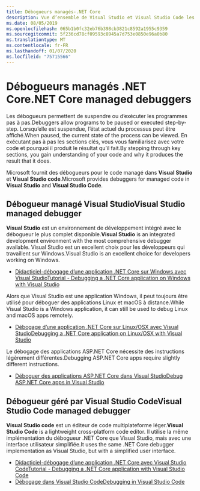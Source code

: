 ```yaml
---
title: Débogueurs managés-.NET Core
description: Vue d’ensemble de Visual Studio et Visual Studio Code les débogueurs managés.
ms.date: 08/05/2019
ms.openlocfilehash: 065b1b0fc32eb76b398cb3821c8592a1955c9359
ms.sourcegitcommit: 5f236cd78cf09593c8945a7d753e0850e96a0b80
ms.translationtype: MT
ms.contentlocale: fr-FR
ms.lasthandoff: 01/07/2020
ms.locfileid: "75715566"
---
```

# <a name="net-core-managed-debuggers"></a><span data-ttu-id="95e48-103">Débogueurs managés .NET Core</span><span class="sxs-lookup"><span data-stu-id="95e48-103">.NET Core managed debuggers</span></span>

<span data-ttu-id="95e48-104">Les débogueurs permettent de suspendre ou d’exécuter les programmes pas à pas.</span><span class="sxs-lookup"><span data-stu-id="95e48-104">Debuggers allow programs to be paused or executed step-by-step.</span></span> <span data-ttu-id="95e48-105">Lorsqu’elle est suspendue, l’état actuel du processus peut être affiché.</span><span class="sxs-lookup"><span data-stu-id="95e48-105">When paused, the current state of the process can be viewed.</span></span> <span data-ttu-id="95e48-106">En exécutant pas à pas les sections clés, vous vous familiarisez avec votre code et pourquoi il produit le résultat qu’il fait.</span><span class="sxs-lookup"><span data-stu-id="95e48-106">By stepping through key sections, you gain understanding of your code and why it produces the result that it does.</span></span>

<span data-ttu-id="95e48-107">Microsoft fournit des débogueurs pour le code managé dans **Visual Studio** et **Visual Studio code**.</span><span class="sxs-lookup"><span data-stu-id="95e48-107">Microsoft provides debuggers for managed code in **Visual Studio** and **Visual Studio Code**.</span></span>

## <a name="visual-studio-managed-debugger"></a><span data-ttu-id="95e48-108">Débogueur managé Visual Studio</span><span class="sxs-lookup"><span data-stu-id="95e48-108">Visual Studio managed debugger</span></span>

<span data-ttu-id="95e48-109">**Visual Studio** est un environnement de développement intégré avec le débogueur le plus complet disponible.</span><span class="sxs-lookup"><span data-stu-id="95e48-109">**Visual Studio** is an integrated development environment with the most comprehensive debugger available.</span></span> <span data-ttu-id="95e48-110">Visual Studio est un excellent choix pour les développeurs qui travaillent sur Windows.</span><span class="sxs-lookup"><span data-stu-id="95e48-110">Visual Studio is an excellent choice for developers working on Windows.</span></span>

- [<span data-ttu-id="95e48-111">Didacticiel-débogage d’une application .NET Core sur Windows avec Visual Studio</span><span class="sxs-lookup"><span data-stu-id="95e48-111">Tutorial - Debugging a .NET Core application on Windows with Visual Studio</span></span>](../tutorials/debugging-with-visual-studio.md)

<span data-ttu-id="95e48-112">Alors que Visual Studio est une application Windows, il peut toujours être utilisé pour déboguer des applications Linux et macOS à distance.</span><span class="sxs-lookup"><span data-stu-id="95e48-112">While Visual Studio is a Windows application, it can still be used to debug Linux and macOS apps remotely.</span></span>

- [<span data-ttu-id="95e48-113">Débogage d’une application .NET Core sur Linux/OSX avec Visual Studio</span><span class="sxs-lookup"><span data-stu-id="95e48-113">Debugging a .NET Core application on Linux/OSX with Visual Studio</span></span>](https://github.com/Microsoft/MIEngine/wiki/Offroad-Debugging-of-.NET-Core-on-Linux---OSX-from-Visual-Studio)

 <span data-ttu-id="95e48-114">Le débogage des applications ASP.NET Core nécessite des instructions légèrement différentes.</span><span class="sxs-lookup"><span data-stu-id="95e48-114">Debugging ASP.NET Core apps require slightly different instructions.</span></span>

- [<span data-ttu-id="95e48-115">Déboguer des applications ASP.NET Core dans Visual Studio</span><span class="sxs-lookup"><span data-stu-id="95e48-115">Debug ASP.NET Core apps in Visual Studio</span></span>](/visualstudio/debugger/how-to-enable-debugging-for-aspnet-applications#debug-aspnet-core-apps)

## <a name="visual-studio-code-managed-debugger"></a><span data-ttu-id="95e48-116">Débogueur géré par Visual Studio Code</span><span class="sxs-lookup"><span data-stu-id="95e48-116">Visual Studio Code managed debugger</span></span>

<span data-ttu-id="95e48-117">**Visual Studio code** est un éditeur de code multiplateforme léger.</span><span class="sxs-lookup"><span data-stu-id="95e48-117">**Visual Studio Code** is a lightweight cross-platform code editor.</span></span> <span data-ttu-id="95e48-118">Il utilise la même implémentation du débogueur .NET Core que Visual Studio, mais avec une interface utilisateur simplifiée.</span><span class="sxs-lookup"><span data-stu-id="95e48-118">It uses the same .NET Core debugger implementation as Visual Studio, but with a simplified user interface.</span></span>

- [<span data-ttu-id="95e48-119">Didacticiel-débogage d’une application .NET Core avec Visual Studio Code</span><span class="sxs-lookup"><span data-stu-id="95e48-119">Tutorial - Debugging a .NET Core application with Visual Studio Code</span></span>](../tutorials/with-visual-studio-code.md#debug)
- [<span data-ttu-id="95e48-120">Débogage dans Visual Studio Code</span><span class="sxs-lookup"><span data-stu-id="95e48-120">Debugging in Visual Studio Code</span></span>](https://code.visualstudio.com/docs/editor/debugging)
